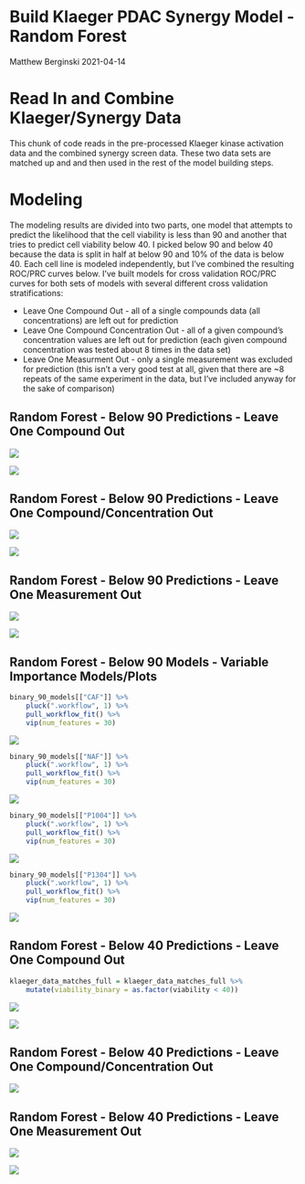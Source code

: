 Build Klaeger PDAC Synergy Model - Random Forest
================
Matthew Berginski
2021-04-14

# Read In and Combine Klaeger/Synergy Data

This chunk of code reads in the pre-processed Klaeger kinase activation
data and the combined synergy screen data. These two data sets are
matched up and and then used in the rest of the model building steps.

# Modeling

The modeling results are divided into two parts, one model that attempts
to predict the likelihood that the cell viability is less than 90 and
another that tries to predict cell viability below 40. I picked below 90
and below 40 because the data is split in half at below 90 and 10% of
the data is below 40. Each cell line is modeled independently, but I’ve
combined the resulting ROC/PRC curves below. I’ve built models for cross
validation ROC/PRC curves for both sets of models with several different
cross validation stratifications:

  - Leave One Compound Out - all of a single compounds data (all
    concentrations) are left out for prediction
  - Leave One Compound Concentration Out - all of a given compound’s
    concentration values are left out for prediction (each given
    compound concentration was tested about 8 times in the data set)
  - Leave One Measurment Out - only a single measurement was excluded
    for prediction (this isn’t a very good test at all, given that there
    are \~8 repeats of the same experiment in the data, but I’ve
    included anyway for the sake of comparison)

## Random Forest - Below 90 Predictions - Leave One Compound Out

![](build_klaeger_synergy_binary_model_files/figure-gfm/unnamed-chunk-5-1.png)<!-- -->

![](build_klaeger_synergy_binary_model_files/figure-gfm/unnamed-chunk-7-1.png)<!-- -->

## Random Forest - Below 90 Predictions - Leave One Compound/Concentration Out

![](build_klaeger_synergy_binary_model_files/figure-gfm/unnamed-chunk-10-1.png)<!-- -->

![](build_klaeger_synergy_binary_model_files/figure-gfm/unnamed-chunk-12-1.png)<!-- -->

## Random Forest - Below 90 Predictions - Leave One Measurement Out

![](build_klaeger_synergy_binary_model_files/figure-gfm/unnamed-chunk-15-1.png)<!-- -->

![](build_klaeger_synergy_binary_model_files/figure-gfm/unnamed-chunk-17-1.png)<!-- -->

## Random Forest - Below 90 Models - Variable Importance Models/Plots

``` r
binary_90_models[["CAF"]] %>% 
    pluck(".workflow", 1) %>%
    pull_workflow_fit() %>%
    vip(num_features = 30)
```

![](build_klaeger_synergy_binary_model_files/figure-gfm/unnamed-chunk-19-1.png)<!-- -->

``` r
binary_90_models[["NAF"]] %>% 
    pluck(".workflow", 1) %>%
    pull_workflow_fit() %>%
    vip(num_features = 30)
```

![](build_klaeger_synergy_binary_model_files/figure-gfm/unnamed-chunk-20-1.png)<!-- -->

``` r
binary_90_models[["P1004"]] %>% 
    pluck(".workflow", 1) %>%
    pull_workflow_fit() %>%
    vip(num_features = 30)
```

![](build_klaeger_synergy_binary_model_files/figure-gfm/unnamed-chunk-21-1.png)<!-- -->

``` r
binary_90_models[["P1304"]] %>% 
    pluck(".workflow", 1) %>%
    pull_workflow_fit() %>%
    vip(num_features = 30)
```

![](build_klaeger_synergy_binary_model_files/figure-gfm/unnamed-chunk-22-1.png)<!-- -->

## Random Forest - Below 40 Predictions - Leave One Compound Out

``` r
klaeger_data_matches_full = klaeger_data_matches_full %>%
    mutate(viability_binary = as.factor(viability < 40))
```

![](build_klaeger_synergy_binary_model_files/figure-gfm/unnamed-chunk-26-1.png)<!-- -->

![](build_klaeger_synergy_binary_model_files/figure-gfm/unnamed-chunk-28-1.png)<!-- -->

## Random Forest - Below 40 Predictions - Leave One Compound/Concentration Out

![](build_klaeger_synergy_binary_model_files/figure-gfm/unnamed-chunk-31-1.png)<!-- -->

## Random Forest - Below 40 Predictions - Leave One Measurement Out

![](build_klaeger_synergy_binary_model_files/figure-gfm/unnamed-chunk-34-1.png)<!-- -->

![](build_klaeger_synergy_binary_model_files/figure-gfm/unnamed-chunk-36-1.png)<!-- -->
